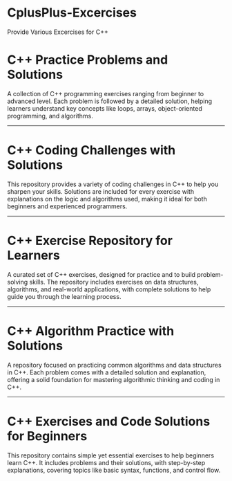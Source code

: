 # CplusPlus-Excercises
Provide Various Excercises for C++
# C++ Practice Problems and Solutions
A collection of C++ programming exercises ranging from beginner to advanced level. Each problem is followed by a detailed solution, helping learners understand key concepts like loops, arrays, object-oriented programming, and algorithms.

---

# C++ Coding Challenges with Solutions
This repository provides a variety of coding challenges in C++ to help you sharpen your skills. Solutions are included for every exercise with explanations on the logic and algorithms used, making it ideal for both beginners and experienced programmers.

---

# C++ Exercise Repository for Learners
A curated set of C++ exercises, designed for practice and to build problem-solving skills. The repository includes exercises on data structures, algorithms, and real-world applications, with complete solutions to help guide you through the learning process.

---

# C++ Algorithm Practice with Solutions
A repository focused on practicing common algorithms and data structures in C++. Each problem comes with a detailed solution and explanation, offering a solid foundation for mastering algorithmic thinking and coding in C++.

---

# C++ Exercises and Code Solutions for Beginners
This repository contains simple yet essential exercises to help beginners learn C++. It includes problems and their solutions, with step-by-step explanations, covering topics like basic syntax, functions, and control flow.
